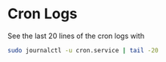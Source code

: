 # Cron Logs

See the last 20 lines of the cron logs with

```bash
sudo journalctl -u cron.service | tail -20
```
